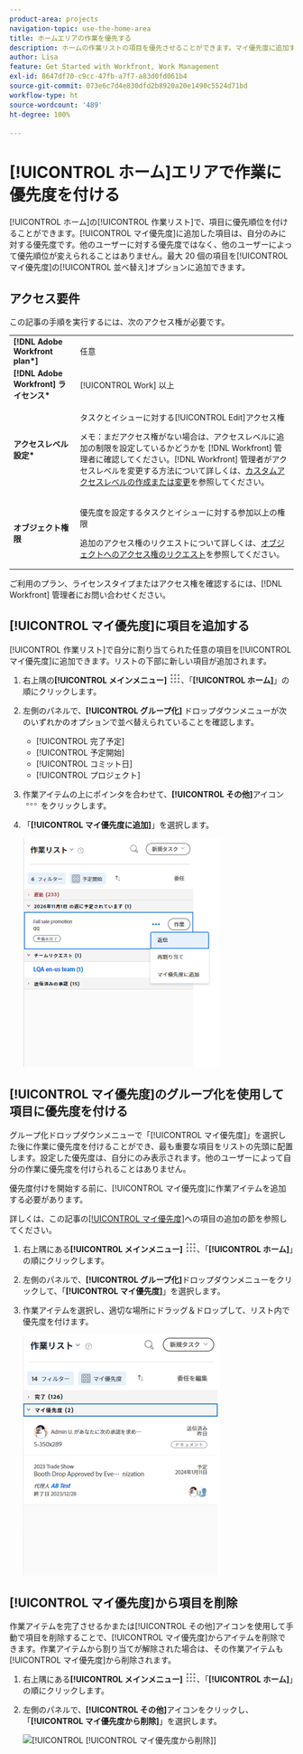 ```yaml
---
product-area: projects
navigation-topic: use-the-home-area
title: ホームエリアの作業を優先する
description: ホームの作業リストの項目を優先させることができます。マイ優先度に追加する項目は、自分だけに対する優先度です。他のユーザーに対する優先度ではなく、他のユーザーによって優先順位が変えられることはありません。最大 20 個の項目を「[!UICONTROL 優先度の並べ替え]」オプションで追加できます。
author: Lisa
feature: Get Started with Workfront, Work Management
exl-id: 8647df70-c9cc-47fb-a7f7-a83d0fd061b4
source-git-commit: 073e6c7d4e830dfd2b8920a20e1490c5524d71bd
workflow-type: ht
source-wordcount: '489'
ht-degree: 100%

---
```


# [!UICONTROL ホーム]エリアで作業に優先度を付ける

[!UICONTROL ホーム]の[!UICONTROL 作業リスト]で、項目に優先順位を付けることができます。[!UICONTROL マイ優先度]に追加した項目は、自分のみに対する優先度です。他のユーザーに対する優先度ではなく、他のユーザーによって優先順位が変えられることはありません。最大 20 個の項目を[!UICONTROL マイ優先度]の[!UICONTROL 並べ替え]オプションに追加できます。

## アクセス要件

この記事の手順を実行するには、次のアクセス権が必要です。

<table style="table-layout:auto"> 
 <col> 
 </col> 
 <col> 
 </col> 
 <tbody> 
  <tr> 
   <td role="rowheader"><strong>[!DNL Adobe Workfront plan*]</strong></td> 
   <td> <p>任意</p> </td> 
  </tr> 
  <tr> 
   <td role="rowheader"><strong>[!DNL Adobe Workfront] ライセンス*</strong></td> 
   <td> <p>[!UICONTROL Work] 以上</p> </td> 
  </tr> 
  <tr> 
   <td role="rowheader"><strong>アクセスレベル設定*</strong></td> 
   <td> <p>タスクとイシューに対する[!UICONTROL Edit]アクセス権</p> <p>メモ：まだアクセス権がない場合は、アクセスレベルに追加の制限を設定しているかどうかを [!DNL Workfront] 管理者に確認してください。[!DNL Workfront] 管理者がアクセスレベルを変更する方法について詳しくは、<a href="../../../administration-and-setup/add-users/configure-and-grant-access/create-modify-access-levels.md" class="MCXref xref">カスタムアクセスレベルの作成または変更</a>を参照してください。</p> </td> 
  </tr> 
  <tr> 
   <td role="rowheader"><strong>オブジェクト権限</strong></td> 
   <td> <p>優先度を設定するタスクとイシューに対する参加以上の権限</p> <p>追加のアクセス権のリクエストについて詳しくは、<a href="../../../workfront-basics/grant-and-request-access-to-objects/request-access.md" class="MCXref xref">オブジェクトへのアクセス権のリクエスト</a>を参照してください。</p> </td> 
  </tr> 
 </tbody> 
</table>

ご利用のプラン、ライセンスタイプまたはアクセス権を確認するには、[!DNL Workfront] 管理者にお問い合わせください。

## [!UICONTROL マイ優先度]に項目を追加する

[!UICONTROL 作業リスト]で自分に割り当てられた任意の項目を[!UICONTROL マイ優先度]に追加できます。リストの下部に新しい項目が追加されます。

1. 右上隅の&#x200B;**[!UICONTROL メインメニュー]** ![](assets/main-menu-icon.png)、「**[!UICONTROL ホーム]**」の順にクリックします。
1. 左側のパネルで、**[!UICONTROL グループ化]** ドロップダウンメニューが次のいずれかのオプションで並べ替えられていることを確認します。

   * [!UICONTROL 完了予定]
   * [!UICONTROL 予定開始]
   * [!UICONTROL コミット日]
   * [!UICONTROL プロジェクト]

1. 作業アイテムの上にポインタを合わせて、**[!UICONTROL その他]**&#x200B;アイコン ![](assets/more-icon.png) をクリックします。

1. 「**[!UICONTROL マイ優先度に追加]**」を選択します。

   ![](assets/getting-started-my-priority-group-by-drop-down-nwe-350x405.png)

## [!UICONTROL マイ優先度]のグループ化を使用して項目に優先度を付ける

グループ化ドロップダウンメニューで「[!UICONTROL マイ優先度]」を選択した後に作業に優先度を付けることができ、最も重要な項目をリストの先頭に配置します。設定した優先度は、自分にのみ表示されます。他のユーザーによって自分の作業に優先度を付けられることはありません。

優先度付けを開始する前に、[!UICONTROL マイ優先度]に作業アイテムを追加する必要があります。

詳しくは、この記事の[[!UICONTROL マイ優先度]](#add-items-to-my-priority)への項目の追加の節を参照してください。

1. 右上隅にある&#x200B;**[!UICONTROL メインメニュー]** ![](assets/main-menu-icon.png)、「**[!UICONTROL ホーム]**」の順にクリックします。
1. 左側のパネルで、**[!UICONTROL グループ化]**&#x200B;ドロップダウンメニューをクリックして、「**[!UICONTROL マイ優先度]**」を選択します。

1. 作業アイテムを選択し、適切な場所にドラッグ＆ドロップして、リスト内で優先度を付けます。

   ![](assets/drag-drop-my-priority-with-group-by-menu-nwe-350x426.png)

## [!UICONTROL マイ優先度]から項目を削除

作業アイテムを完了させるかまたは[!UICONTROL その他]アイコンを使用して手動で項目を削除することで、[!UICONTROL マイ優先度]からアイテムを削除できます。作業アイテムから割り当てが解除された場合は、その作業アイテムも[!UICONTROL マイ優先度]から削除されます。

1. 右上隅にある&#x200B;**[!UICONTROL メインメニュー]** ![](assets/main-menu-icon.png)、「**[!UICONTROL ホーム]**」の順にクリックします。
1. 左側のパネルで、**[!UICONTROL その他]**&#x200B;アイコンをクリックし、「**[!UICONTROL マイ優先度から削除]**」を選択します。

   ![[!UICONTROL [!UICONTROL マイ優先度から削除]]](assets/getting-started-remove-from-priority-nwe-350x395.png)
